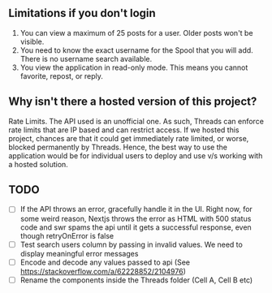 ## Limitations if you don't login

1. You can view a maximum of 25 posts for a user. Older posts won't be visible.
2. You need to know the exact username for the Spool that you will add. There is no username search available.
3. You view the application in read-only mode. This means you cannot favorite, repost, or reply.

## Why isn't there a hosted version of this project?

Rate Limits. The API used is an unofficial one. As such, Threads can enforce rate limits that are IP based and can restrict access. If we hosted this project, chances are that it could get immediately rate limited, or worse, blocked permanently by Threads. Hence, the best way to use the application would be for individual users to deploy and use v/s working with a hosted solution.

## TODO

- [ ] If the API throws an error, gracefully handle it in the UI. Right now, for some weird reason, Nextjs throws the error as HTML with 500 status code and swr spams the api until it gets a successful response, even though retryOnError is false
- [ ] Test search users column by passing in invalid values. We need to display meaningful error messages
- [ ] Encode and decode any values passed to api (See https://stackoverflow.com/a/62228852/2104976)
- [ ] Rename the components inside the Threads folder (Cell A, Cell B etc)
